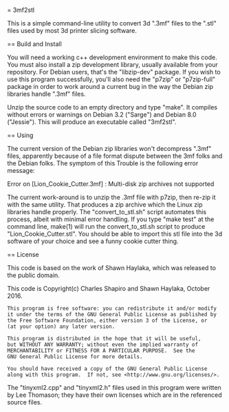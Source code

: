 = 3mf2stl

This is a simple command-line utility to convert 3d ".3mf" files to
the ".stl" files used by most 3d printer slicing software.

== Build and Install

You will need a working c++ development environment to make this
code. You must also install a zip development library, usually
available from your repository. For Debian users, that's the
"libzip-dev" package.  If you wish to use this program successfully,
you'll also need the "p7zip" or "p7zip-full" package in order to work
around a current bug in the way the Debian zip libraries handle ".3mf"
files.

Unzip the source code to an empty directory and type "make".  It
compiles without errors or warnings on Debian 3.2 ("Sarge") and Debian
8.0 ("Jessie").  This will produce an executable called "3mf2stl".

== Using

The current version of the Debian zip libraries won't decompress
".3mf" files, apparently because of a file format dispute between the
3mf folks and the Debian folks.  The symptom of this Trouble is the
following error message:

Error on [Lion_Cookie_Cutter.3mf] : Multi-disk zip archives not supported


The current work-around is to unzip the .3mf file with p7zip, then
re-zip it with the same utility. That produces a zip archive which the
Linux zip libraries handle properly. The "convert_to_stl.sh" script
automates this process, albeit with minimal error handling.  If you
type "make test" at the command line, make(1) will run the
convert_to_stl.sh script to produce "Lion_Cookie_Cutter.stl".  You
should be able to import this stl file into the 3d software of your
choice and see a funny cookie cutter thing.

== License

This code is based on the work of Shawn Haylaka, which was released to
the public domain.

This code is Copyright(c) Charles Shapiro and Shawn Haylaka, October
2016.

    This program is free software: you can redistribute it and/or modify
    it under the terms of the GNU General Public License as published by
    the Free Software Foundation, either version 3 of the License, or
    (at your option) any later version.

    This program is distributed in the hope that it will be useful,
    but WITHOUT ANY WARRANTY; without even the implied warranty of
    MERCHANTABILITY or FITNESS FOR A PARTICULAR PURPOSE.  See the
    GNU General Public License for more details.

    You should have received a copy of the GNU General Public License
    along with this program.  If not, see <http://www.gnu.org/licenses/>.

The "tinyxml2.cpp" and "tinyxml2.h" files used in this program were
written by Lee Thomason; they have their own licenses which are in the
referenced source files.
